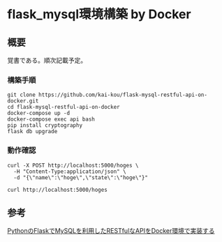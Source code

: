 # flask_mysql環境構築 by Docker

## 概要
覚書である。順次記載予定。

### 構築手順

```
git clone https://github.com/kai-kou/flask-mysql-restful-api-on-docker.git
cd flask-mysql-restful-api-on-docker
docker-compose up -d
docker-compose exec api bash
pip install cryptography
flask db upgrade
```

### 動作確認
```
curl -X POST http://localhost:5000/hoges \
  -H "Content-Type:application/json" \
  -d "{\"name\":\"hoge\",\"state\":\"hoge\"}"
```

```
curl http://localhost:5000/hoges
```


## 参考  
[PythonのFlaskでMySQLを利用したRESTfulなAPIをDocker環境で実装する](https://qiita.com/kai_kou/items/5d73de21818d1d582f00)
